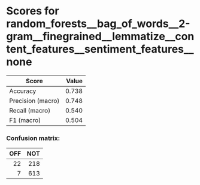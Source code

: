 # Scores for random_forests__bag_of_words__2-gram__finegrained__lemmatize__content_features__sentiment_features__none
|      Score      |Value|
|-----------------|----:|
|Accuracy         |0.738|
|Precision (macro)|0.748|
|Recall (macro)   |0.540|
|F1 (macro)       |0.504|

### Confusion matrix:
|OFF|NOT|
|--:|--:|
| 22|218|
|  7|613|
